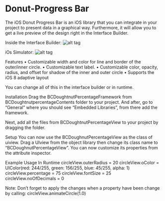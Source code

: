 # Donut-Progress Bar
The iOS Donut Progress Bar is an iOS library that you can integrate in your project to present data in a graphical way. Furthermore, it will allow you to get a live preview of the design right in the Interface Builder.

Inside the Interface Builder:
![alt tag](http://4.bp.blogspot.com/-s9UNv7Z3V3E/VTCNp0IVaeI/AAAAAAAAAOg/_gxZeqOGwFs/s1600/Pic-1.jpg)

iOs Simulator:
![alt tag](httphttp://1.bp.blogspot.com/-9WA6AvFMWoU/VTCNzHZbKwI/AAAAAAAAAOo/Z9aPZmAvvIA/s1600/Pic-2.jpg)

Features
•	Customizable width and color for line and border of the outer/inner circle.
•	Customizable text label.
•	Customizable color, opacity, radius, and offset for shadow of the inner and outer circle
•	Supports the iOS 8 adaptive layout

You can change all of this in the interface builder or in runtime.

Installation
Drag the BCDoughtnutPercentageFramework from BCDoughtnutpercentageContents folder to your project. And after, go to “General” where you should see “Embedded Libraries”, from there add the framework.

Next, add all the files from BCDoughtnutPercentageView to your project by dragging the folder. 

Setup
You can now use the BCDoughnutPercentageView as the class of uiview. Drag a UIview from the object library then change its class name to “BCDoughnutPercentageView”. You can now customize its properties from the attribute inspector.

Example Usage In Runtime
circleView.outerRadius = 20
circleView.oColor = UIColor(red: 244/255, green: 156/255, blue: 45/255, alpha: 1)
circleView.percentage  = 75
circleView.fontSize = 25
circleView.noOfDecimals = 0

Note: Don’t forget to apply the changes when a property have been change by calling:
circleView.animateCircle(1.0)


